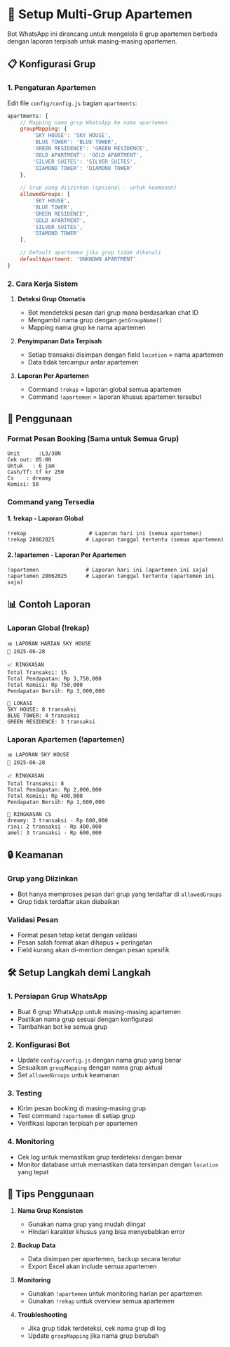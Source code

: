 # 🏢 Setup Multi-Grup Apartemen

Bot WhatsApp ini dirancang untuk mengelola 6 grup apartemen berbeda dengan laporan terpisah untuk masing-masing apartemen.

## 📋 Konfigurasi Grup

### 1. **Pengaturan Apartemen**

Edit file `config/config.js` bagian `apartments`:

```javascript
apartments: {
    // Mapping nama grup WhatsApp ke nama apartemen
    groupMapping: {
        'SKY HOUSE': 'SKY HOUSE',
        'BLUE TOWER': 'BLUE TOWER', 
        'GREEN RESIDENCE': 'GREEN RESIDENCE',
        'GOLD APARTMENT': 'GOLD APARTMENT',
        'SILVER SUITES': 'SILVER SUITES',
        'DIAMOND TOWER': 'DIAMOND TOWER'
    },
    
    // Grup yang diizinkan (opsional - untuk keamanan)
    allowedGroups: [
        'SKY HOUSE',
        'BLUE TOWER', 
        'GREEN RESIDENCE',
        'GOLD APARTMENT',
        'SILVER SUITES',
        'DIAMOND TOWER'
    ],

    // Default apartemen jika grup tidak dikenali
    defaultApartment: 'UNKNOWN APARTMENT'
}
```

### 2. **Cara Kerja Sistem**

1. **Deteksi Grup Otomatis**
   - Bot mendeteksi pesan dari grup mana berdasarkan chat ID
   - Mengambil nama grup dengan `getGroupName()`
   - Mapping nama grup ke nama apartemen

2. **Penyimpanan Data Terpisah**
   - Setiap transaksi disimpan dengan field `location` = nama apartemen
   - Data tidak tercampur antar apartemen

3. **Laporan Per Apartemen**
   - Command `!rekap` = laporan global semua apartemen
   - Command `!apartemen` = laporan khusus apartemen tersebut

## 🚀 **Penggunaan**

### **Format Pesan Booking (Sama untuk Semua Grup)**

```
Unit      :L3/30N
Cek out: 05:00
Untuk   : 6 jam
Cash/Tf: tf kr 250
Cs    : dreamy
Komisi: 50
```

### **Command yang Tersedia**

#### 1. **!rekap** - Laporan Global
```
!rekap                    # Laporan hari ini (semua apartemen)
!rekap 28062025          # Laporan tanggal tertentu (semua apartemen)
```

#### 2. **!apartemen** - Laporan Per Apartemen
```
!apartemen               # Laporan hari ini (apartemen ini saja)
!apartemen 28062025      # Laporan tanggal tertentu (apartemen ini saja)
```

## 📊 **Contoh Laporan**

### **Laporan Global (!rekap)**
```
📊 LAPORAN HARIAN SKY HOUSE
📅 2025-06-28

📈 RINGKASAN
Total Transaksi: 15
Total Pendapatan: Rp 3,750,000
Total Komisi: Rp 750,000
Pendapatan Bersih: Rp 3,000,000

📍 LOKASI
SKY HOUSE: 8 transaksi
BLUE TOWER: 4 transaksi
GREEN RESIDENCE: 3 transaksi
```

### **Laporan Apartemen (!apartemen)**
```
📊 LAPORAN SKY HOUSE
📅 2025-06-28

📈 RINGKASAN
Total Transaksi: 8
Total Pendapatan: Rp 2,000,000
Total Komisi: Rp 400,000
Pendapatan Bersih: Rp 1,600,000

👥 RINGKASAN CS
dreamy: 3 transaksi - Rp 600,000
rini: 2 transaksi - Rp 400,000
amel: 3 transaksi - Rp 600,000
```

## 🔒 **Keamanan**

### **Grup yang Diizinkan**
- Bot hanya memproses pesan dari grup yang terdaftar di `allowedGroups`
- Grup tidak terdaftar akan diabaikan

### **Validasi Pesan**
- Format pesan tetap ketat dengan validasi
- Pesan salah format akan dihapus + peringatan
- Field kurang akan di-mention dengan pesan spesifik

## 🛠️ **Setup Langkah demi Langkah**

### 1. **Persiapan Grup WhatsApp**
- Buat 6 grup WhatsApp untuk masing-masing apartemen
- Pastikan nama grup sesuai dengan konfigurasi
- Tambahkan bot ke semua grup

### 2. **Konfigurasi Bot**
- Update `config/config.js` dengan nama grup yang benar
- Sesuaikan `groupMapping` dengan nama grup aktual
- Set `allowedGroups` untuk keamanan

### 3. **Testing**
- Kirim pesan booking di masing-masing grup
- Test command `!apartemen` di setiap grup
- Verifikasi laporan terpisah per apartemen

### 4. **Monitoring**
- Cek log untuk memastikan grup terdeteksi dengan benar
- Monitor database untuk memastikan data tersimpan dengan `location` yang tepat

## 📝 **Tips Penggunaan**

1. **Nama Grup Konsisten**
   - Gunakan nama grup yang mudah diingat
   - Hindari karakter khusus yang bisa menyebabkan error

2. **Backup Data**
   - Data disimpan per apartemen, backup secara teratur
   - Export Excel akan include semua apartemen

3. **Monitoring**
   - Gunakan `!apartemen` untuk monitoring harian per apartemen
   - Gunakan `!rekap` untuk overview semua apartemen

4. **Troubleshooting**
   - Jika grup tidak terdeteksi, cek nama grup di log
   - Update `groupMapping` jika nama grup berubah
